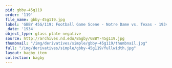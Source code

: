 ```yaml
---
pid: gbby-45g119
order: '119'
file_name: gbby-45g119.jpg
label: 'GBBY 45G/119: Football Game Scene - Notre Dame vs. Texas - 1934'
_date: '1934'
object_type: glass plate negative
source: http://archives.nd.edu/Bagby/GBBY-45g119.jpg
thumbnail: "/img/derivatives/simple/gbby-45g119/thumbnail.jpg"
full: "/img/derivatives/simple/gbby-45g119/fullwidth.jpg"
layout: bagby_item
collection: bagby
---
```

